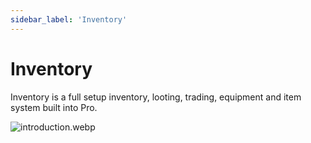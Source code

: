 ```yaml
---
sidebar_label: 'Inventory'
---
```


# Inventory

Inventory is a full setup inventory, looting, trading, equipment and item system built into Pro.

![introduction.webp](//img/pro/inventory/introduction.webp)